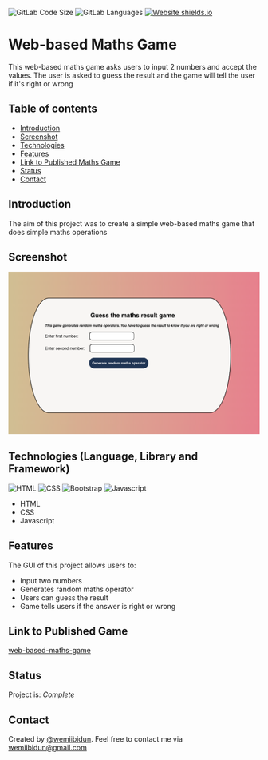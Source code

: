 ![GitLab Code Size](https://img.shields.io/github/languages/code-size/wemiibidun/guess_maths_result_game)
![GitLab Languages](https://img.shields.io/github/languages/count/wemiibidun/guess_maths_result_game)
[![Website shields.io](https://img.shields.io/website-up-down-green-red/http/shields.io.svg)](http://shields.io/)


# Web-based Maths Game 
This web-based maths game asks users to input 2 numbers and accept the values. The user is asked to guess the result and the game will tell the user if it's right or wrong

## Table of contents
* [Introduction](#introduction)
* [Screenshot](#screenshot)
* [Technologies](#technologies-language-library-and-framework)
* [Features](#features)
* [Link to Published Maths Game](#link-to-published-portfolio)
* [Status](#status)
* [Contact](#contact)


## Introduction
The aim of this project was to create a simple web-based maths game that does simple maths operations

## Screenshot
![Sample image](https://github.com/wemiibidun/guess_maths_result_game/blob/main/maths_game.png)

## Technologies (Language, Library and Framework)
![HTML](https://img.shields.io/badge/HTML-239120?style=for-the-badge&logo=html5&logoColor=white)
![CSS](https://img.shields.io/badge/CSS-239120?&style=for-the-badge&logo=css3&logoColor=white)
![Bootstrap](https://img.shields.io/badge/bootstrap-20232A?style=for-the-badge&logo=bootstrap&logoColor=61DAFB)
![Javascript](https://img.shields.io/badge/Javascript-20232A?style=for-the-badge&logo=javascript&logoColor=61DAFB)
* HTML
* CSS
* Javascript

## Features
The GUI of this project allows users to:
* Input two numbers
* Generates random maths operator
* Users can guess the result
* Game tells users if the answer is right or wrong

## Link to Published Game

[web-based-maths-game]([https://wemiibidun.github.io/guess_maths_result_game/])


## Status
Project is: _Complete_

## Contact
Created by [@wemiibidun](https://twitter.com/wemiibidun/). Feel free to contact me via wemiibidun@gmail.com
